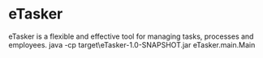 # eTasker
eTasker is a flexible and effective tool for managing tasks, processes and employees.
java -cp target\eTasker-1.0-SNAPSHOT.jar eTasker.main.Main
